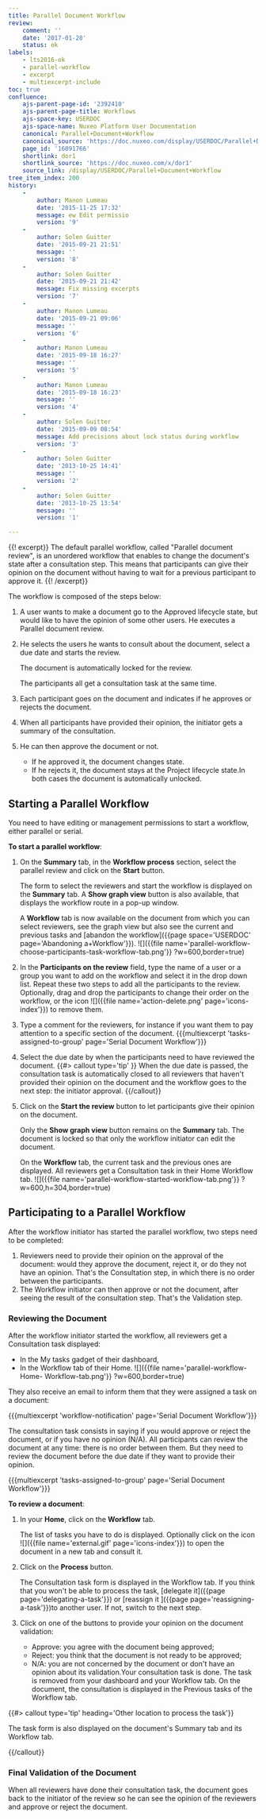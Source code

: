 ```yaml
---
title: Parallel Document Workflow
review:
    comment: ''
    date: '2017-01-20'
    status: ok
labels:
    - lts2016-ok
    - parallel-workflow
    - excerpt
    - multiexcerpt-include
toc: true
confluence:
    ajs-parent-page-id: '2392410'
    ajs-parent-page-title: Workflows
    ajs-space-key: USERDOC
    ajs-space-name: Nuxeo Platform User Documentation
    canonical: Parallel+Document+Workflow
    canonical_source: 'https://doc.nuxeo.com/display/USERDOC/Parallel+Document+Workflow'
    page_id: '16091766'
    shortlink: dor1
    shortlink_source: 'https://doc.nuxeo.com/x/dor1'
    source_link: /display/USERDOC/Parallel+Document+Workflow
tree_item_index: 200
history:
    -
        author: Manon Lumeau
        date: '2015-11-25 17:32'
        message: ew Edit permissio
        version: '9'
    -
        author: Solen Guitter
        date: '2015-09-21 21:51'
        message: ''
        version: '8'
    -
        author: Solen Guitter
        date: '2015-09-21 21:42'
        message: Fix missing excerpts
        version: '7'
    -
        author: Manon Lumeau
        date: '2015-09-21 09:06'
        message: ''
        version: '6'
    -
        author: Manon Lumeau
        date: '2015-09-18 16:27'
        message: ''
        version: '5'
    -
        author: Manon Lumeau
        date: '2015-09-18 16:23'
        message: ''
        version: '4'
    -
        author: Solen Guitter
        date: '2015-09-09 08:54'
        message: Add precisions about lock status during workflow
        version: '3'
    -
        author: Solen Guitter
        date: '2013-10-25 14:41'
        message: ''
        version: '2'
    -
        author: Solen Guitter
        date: '2013-10-25 13:54'
        message: ''
        version: '1'

---
```

{{! excerpt}}
The default parallel workflow, called "Parallel document review", is an unordered workflow that enables to change the document's state after a consultation step. This means that participants can give their opinion on the document without having to wait for a previous participant to approve it.
{{! /excerpt}}

The workflow is composed of the steps below:

1. A user wants to make a document go to the Approved lifecycle state, but would like to have the opinion of some other users. He executes a Parallel document review.
2. He selects the users he wants to consult about the document, select a due date and starts the review.

    The document is automatically locked for the review.

    The participants all get a consultation task at the same time.
3. Each participant goes on the document and indicates if he approves or rejects the document.
4. When all participants have provided their opinion, the initiator gets a summary of the consultation.
5. He can then approve the document or not.
    - If he approved it, the document changes state.
    - If he rejects it, the document stays at the Project lifecycle state.In both cases the document is automatically unlocked.

## Starting a Parallel Workflow

You need to have editing or management permissions to start a workflow, either parallel or serial.

**To start a parallel workflow**:

1. On the **Summary** tab, in the **Workflow process** section, select the parallel review and click on the **Start** button.

    The form to select the reviewers and start the workflow is displayed on the **Summary** tab. A **Show graph view** button is also available, that displays the workflow route in a pop-up window.

    A **Workflow** tab is now available on the document from which you can select reviewers, see the graph view but also see the current and previous tasks and [abandon the workflow]({{page space='USERDOC' page='Abandoning a+Workflow'}}).
    ![]({{file name='parallel-workflow-choose-participants-task-workflow-tab.png'}} ?w=600,border=true)
2. In the **Participants on the review** field, type the name of a user or a group you want to add on the workflow and select it in the drop down list. Repeat these two steps to add all the participants to the review. Optionally, drag and drop the participants to change their order on the workflow, or the icon ![]({{file name='action-delete.png' page='icons-index'}}) to remove them.
3. Type a comment for the reviewers, for instance if you want them to pay attention to a specific section of the document. {{{multiexcerpt 'tasks-assigned-to-group' page='Serial Document Workflow'}}}
4. Select the due date by when the participants need to have reviewed the document.
    {{#> callout type='tip' }}
    When the due date is passed, the consultation task is automatically closed to all reviewers that haven't provided their opinion on the document and the workflow goes to the next step: the initiator approval.
    {{/callout}}
5. Click on the **Start the review** button to let participants give their opinion on the document.

    Only the **Show graph view** button remains on the **Summary** tab. The document is locked so that only the workflow initiator can edit the document.

    On the **Workflow** tab, the current task and the previous ones are displayed. All reviewers get a Consultation task in their Home Workflow tab.
    ![]({{file name='parallel-workflow-started-workflow-tab.png'}} ?w=600,h=304,border=true)

## Participating to a Parallel Workflow

After the workflow initiator has started the parallel workflow, two steps need to be completed:

1. Reviewers need to provide their opinion on the approval of the document: would they approve the document, reject it, or do they not have an opinion. That's the Consultation step, in which there is no order between the participants.
2. The Workflow initiator can then approve or not the document, after seeing the result of the consultation step. That's the Validation step.

### Reviewing the Document

After the workflow initiator started the workflow, all reviewers get a Consultation task displayed:

- In the My tasks gadget of their dashboard,
- In the Workflow tab of their Home.
    ![]({{file name='parallel-workflow-Home- Workflow-tab.png'}} ?w=600,border=true)

They also receive an email to inform them that they were assigned a task on a document:

{{{multiexcerpt 'workflow-notification' page='Serial Document Workflow'}}}

The consultation task consists in saying if you would approve or reject the document, or if you have no opinion (N/A). All participants can review the document at any time: there is no order between them. But they need to review the document before the due date if they want to provide their opinion.

{{{multiexcerpt 'tasks-assigned-to-group' page='Serial Document Workflow'}}}

**To review a document**:

1. In your **Home**, click on the **Workflow** tab.

    The list of tasks you have to do is displayed. Optionally click on the icon ![]({{file name='external.gif' page='icons-index'}}) to open the document in a new tab and consult it.
2. Click on the **Process** button.

    The Consultation task form is displayed in the Workflow tab. If you think that you won't be able to process the task, [delegate it]({{page page='delegating-a-task'}}) or [reassign it ]({{page page='reassigning-a-task'}})to another user. If not, switch to the next step.
3. Click on one of the buttons to provide your opinion on the document validation:
    - Approve: you agree with the document being approved;
    - Reject: you think that the document is not ready to be approved;
    - N/A: you are not concerned by the document or don't have an opinion about its validation.Your consultation task is done. The task is removed from your dashboard and your Workflow tab. On the document, the consultation is displayed in the Previous tasks of the Workflow tab.

{{#> callout type='tip' heading='Other location to process the task'}}

The task form is also displayed on the document's Summary tab and its Workflow tab.

{{/callout}}

### Final Validation of the Document

When all reviewers have done their consultation task, the document goes back to the initiator of the review so he can see the opinion of the reviewers and approve or reject the document.
